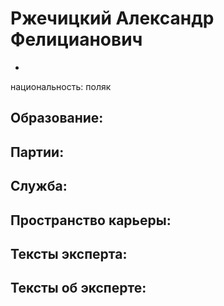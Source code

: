 # Ржечицкий Александр Фелицианович
 - 

национальность: поляк

## Образование:
## Партии:
## Служба:
## Пространство карьеры:
## Тексты эксперта:
## Тексты об эксперте:
